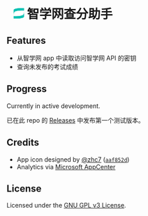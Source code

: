<h1>
  <img src="app/src/main/assets/images/ic_zhixuehelper.svg" alt="app icon" width="24" height="24" style="margin-left: 16px;">
  智学网查分助手
</h1>

## Features

- 从智学网 app 中读取访问智学网 API 的密钥
- 查询未发布的考试成绩

## Progress

Currently in active development.

已在此 repo 的 [Releases](https://github.com/JingBh/ZhiXueHelper/releases) 中发布第一个测试版本。

## Credits

- App icon designed
  by [@zhc7](https://github.com/zhc7) ([`aaf852d`](https://github.com/JingBh/ZhiXueHelper/commit/aaf852df0eb9226db2d286beec54050cda4c8a78))
- Analytics via [Microsoft AppCenter](https://appcenter.ms/)

## License

Licensed under the [GNU GPL v3 License](LICENSE).
